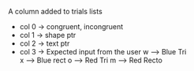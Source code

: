A column added to trials lists
   - col 0 -> congruent, incongruent
   - col 1 -> shape ptr
   - col 2 -> text ptr
   - col 3 -> Expected input from the user
				w –> Blue Tri  
				x –> Blue rect 
				o –> Red Tri 
				m –> Red Recto
